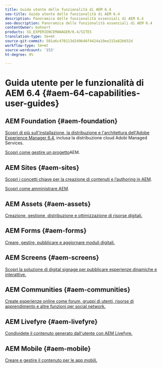 ```yaml
---
title: Guida utente delle funzionalità di AEM 6.4
seo-title: Guida utente delle funzionalità di AEM 6.4
description: Panoramica delle funzionalità essenziali di AEM 6.4
seo-description: Panoramica delle funzionalità essenziali di AEM 6.4
contentOwner: bohnert
products: SG_EXPERIENCEMANAGER/6.4/SITES
translation-type: tm+mt
source-git-commit: 501a6c470113d249646f4424a19ee215a82b032d
workflow-type: tm+mt
source-wordcount: '153'
ht-degree: 9%

---
```



# Guida utente per le funzionalità di AEM 6.4 {#aem-64-capabilities-user-guides}

## AEM Foundation {#aem-foundation}

[Scopri di più sull&#39;installazione, la distribuzione e l&#39;architettura dell&#39;Adobe Experience Manager 6.4](/help/sites-deploying/home.md), inclusa la distribuzione cloud  Adobi Managed Services.

[Scopri come gestire un progetto](/help/managing/home.md)AEM.

## AEM Sites {#aem-sites}

[Scopri i concetti chiave per la creazione di contenuti e l’authoring in AEM](/help/sites-authoring/home.md).

[Scopri come amministrare AEM](/help/sites-administering/home.md).

## AEM Assets {#aem-assets}

[Creazione, gestione, distribuzione e ottimizzazione di risorse digitali.](/help/assets/home.md)

## AEM Forms {#aem-forms}

[Creare, gestire, pubblicare e aggiornare moduli digitali.](/help/forms/home.md)

## AEM Screens {#aem-screens}

[Scopri la soluzione di digital signage per pubblicare esperienze dinamiche e interattive.](https://docs.adobe.com/content/help/en/experience-manager-screens/user-guide/aem-screens-introduction.html)

## AEM Communities {#aem-communities}

[Create esperienze online come forum, gruppi di utenti, risorse di apprendimento e altre funzioni per social network.](/help/communities/home.md)

## AEM Livefyre {#aem-livefyre}

[Condividete il contenuto generato dall&#39;utente con AEM Livefyre.](https://docs.adobe.com/content/help/en/livefyre/using/home.html)

## AEM Mobile {#aem-mobile}

[Creare e gestire il contenuto per le app mobili.](/help/mobile/home.md)
